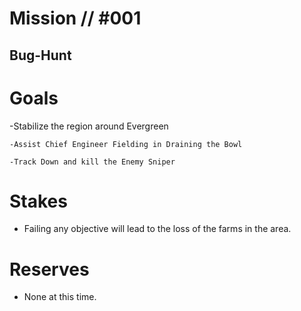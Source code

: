 # Mission // #001
## Bug-Hunt
# Goals
-Stabilize the region around Evergreen
    
    -Assist Chief Engineer Fielding in Draining the Bowl
	
	-Track Down and kill the Enemy Sniper

# Stakes
- Failing any objective will lead to the loss of the farms in the area. 

# Reserves
- None at this time.
